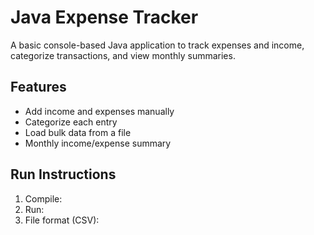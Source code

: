 
# Java Expense Tracker

A basic console-based Java application to track expenses and income, categorize transactions, and view monthly summaries.

## Features

- Add income and expenses manually
- Categorize each entry
- Load bulk data from a file
- Monthly income/expense summary

## Run Instructions

1. Compile:
2. Run:
3. File format (CSV):

